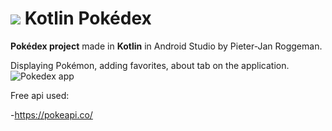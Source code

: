 
# ![](https://i.ibb.co/nMFHK6H/Pokedex-Logo-40-x-40-px.png) Kotlin Pokédex

**Pokédex project** made in **Kotlin** in Android Studio by Pieter-Jan Roggeman.

Displaying Pokémon, adding favorites, about tab on the application.
<br>
![Pokedex app](https://i.ibb.co/tXrk4Gk/pokedex.png)
<br>


Free api used:

-https://pokeapi.co/
